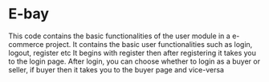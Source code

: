 # E-bay
This code contains the basic functionalities of the user module in a e-commerce project.
It contains the basic user functionalities such as login, logout, register etc
It begins with register then after registering it takes you to the login page.
After login, you can choose whether to login as a buyer or seller, if buyer then it takes you to the buyer page and vice-versa
